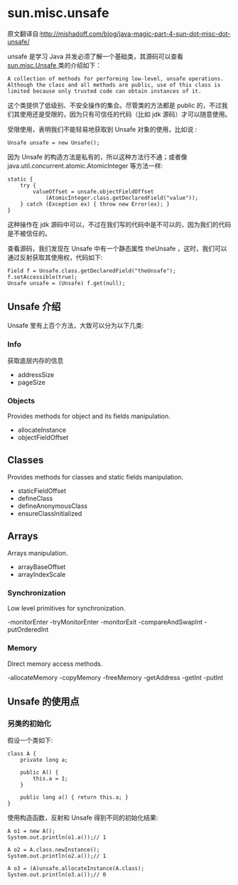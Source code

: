 # sun.misc.unsafe

原文翻译自:http://mishadoff.com/blog/java-magic-part-4-sun-dot-misc-dot-unsafe/

unsafe 是学习 Java 并发必须了解一个基础类，其源码可以查看[sun.misc.Unsafe][],类的介绍如下：
```
A collection of methods for performing low-level, unsafe operations.
Although the class and all methods are public, use of this class is
limited because only trusted code can obtain instances of it.
```

这个类提供了低级别、不安全操作的集合。尽管类的方法都是 public 的，不过我们其使用还是受限的，因为只有可信任的代码（比如 jdk 源码）才可以随意使用。

受限使用，表明我们不能轻易地获取到 Unsafe 对象的使用，比如说 :
```
Unsafe unsafe = new Unsafe();
```
因为 Unsafe 的构造方法是私有的，所以这种方法行不通；或者像 java.util.concurrent.atomic.AtomicInteger 等方法一样:
```
static {
    try {
        valueOffset = unsafe.objectFieldOffset
            (AtomicInteger.class.getDeclaredField("value"));
    } catch (Exception ex) { throw new Error(ex); }
}
```
这种操作在 jdk 源码中可以，不过在我们写的代码中是不可以的，因为我们的代码是不被信任的。

查看源码，我们发现在 Unsafe 中有一个静态属性 theUnsafe ，这时，我们可以通过反射获取其使用权，代码如下:
```
Field f = Unsafe.class.getDeclaredField("theUnsafe");
f.setAccessible(true);
Unsafe unsafe = (Unsafe) f.get(null);
```

## Unsafe 介绍
Unsafe 里有上百个方法，大致可以分为以下几类:

### Info 
获取底层内存的信息

- addressSize
- pageSize


### Objects 
Provides methods for object and its fields manipulation.

- allocateInstance
- objectFieldOffset


## Classes
Provides methods for classes and static fields manipulation.

- staticFieldOffset
- defineClass
- defineAnonymousClass
- ensureClassInitialized


## Arrays
Arrays manipulation.

- arrayBaseOffset
- arrayIndexScale

### Synchronization
Low level primitives for synchronization.

-monitorEnter
-tryMonitorEnter
-monitorExit
-compareAndSwapInt
-putOrderedInt

### Memory
Direct memory access methods.

-allocateMemory
-copyMemory
-freeMemory
-getAddress
-getInt
-putInt


## Unsafe 的使用点
### 另类的初始化
假设一个类如下:
```
class A {
    private long a; 

    public A() {
        this.a = 1; 
    }

    public long a() { return this.a; }
}
```
使用构造函数，反射和 Unsafe 得到不同的初始化结果:
```
A o1 = new A();
System.out.println(o1.a());// 1

A o2 = A.class.newInstance();
System.out.println(o2.a());// 1

A o3 = (A)unsafe.allocateInstance(A.class);
System.out.println(o3.a());// 0

```











[sun.misc.Unsafe]:http://www.docjar.com/html/api/sun/misc/Unsafe.java.html
